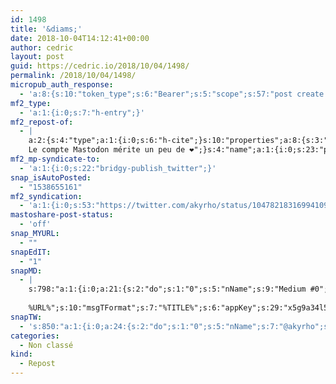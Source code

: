 ```yaml
---
id: 1498
title: '&diams;'
date: 2018-10-04T14:12:41+00:00
author: cedric
layout: post
guid: https://cedric.io/2018/10/04/1498/
permalink: /2018/10/04/1498/
micropub_auth_response:
  - 'a:8:{s:10:"token_type";s:6:"Bearer";s:5:"scope";s:57:"post create delete update read follow mute block channels";s:2:"me";s:17:"https://cedric.io";s:9:"issued_by";s:45:"https://cedric.io/wp-json/indieauth/1.0/token";s:9:"client_id";s:25:"https://alltogethernow.io";s:9:"issued_at";i:1538645629;s:4:"user";i:1;s:13:"last_accessed";i:1538655160;}'
mf2_type:
  - 'a:1:{i:0;s:7:"h-entry";}'
mf2_repost-of:
  - |
    a:2:{s:4:"type";a:1:{i:0;s:6:"h-cite";}s:10:"properties";a:8:{s:3:"url";a:1:{i:0;s:42:"https://mamot.fr/@ploum/100805593142519568";}s:9:"published";a:1:{i:0;s:25:"2018-09-28T21:48:02+00:00";}s:7:"updated";a:1:{i:0;s:25:"2018-09-28T21:48:02+00:00";}s:7:"summary";a:1:{i:0;s:217:"Si vous aimez les podcasts francophones et que ce qui concerne les cryptomonnaies, la blockchain et la décentralisation vous intéresse, alors abonnez-vous à @proofofcast
    Le compte Mastodon mérite un peu de ❤️";}s:4:"name";a:1:{i:0;s:23:"ploum (@ploum@mamot.fr)";}s:11:"publication";a:1:{i:0;s:49:"La Quadrature du Net - Mastodon - Media Fédéré";}s:8:"featured";a:1:{i:0;s:83:"https://mamot.fr/system/accounts/avatars/000/006/840/original/e0eef3e5704f33ca.jpeg";}s:6:"author";a:3:{s:4:"name";s:5:"ploum";s:3:"url";s:23:"https://mamot.fr/@ploum";s:5:"photo";s:83:"https://mamot.fr/system/accounts/avatars/000/006/840/original/e0eef3e5704f33ca.jpeg";}}}
mf2_mp-syndicate-to:
  - 'a:1:{i:0;s:22:"bridgy-publish_twitter";}'
snap_isAutoPosted:
  - "1538655161"
mf2_syndication:
  - 'a:1:{i:0;s:53:"https://twitter.com/akyrho/status/1047821831699410944";}'
mastoshare-post-status:
  - 'off'
snap_MYURL:
  - ""
snapEdIT:
  - "1"
snapMD:
  - |
    s:798:"a:1:{i:0;a:21:{s:2:"do";s:1:"0";s:5:"nName";s:9:"Medium #0";s:9:"msgFormat";s:19:"%FULLTEXT%
    
    %URL%";s:10:"msgTFormat";s:7:"%TITLE%";s:6:"appKey";s:29:"x5g9a34l5z294i5y2q284e4g54454";s:6:"appSec";s:85:"d3h0a44e4s2b4i5u2r234m5f5b4v2l5q2a444h574347464a454x2w20374447494c484b4w2c464f5u2d4z2";s:8:"inclTags";s:1:"1";s:7:"fltrsOn";i:0;s:5:"fltrs";a:0:{}s:7:"proxyOn";i:0;s:7:"useSURL";i:0;s:1:"v";i:350;s:4:"publ";s:1:"0";s:11:"accessToken";s:65:"2353413aa5437433e5648ccf74a16119308317c52d1a24d8ed99f26add037528a";s:12:"appAppUserID";s:65:"104b21fd8da79171a6e7bf800d03b4b761204f242935e05d2d86850a6b1635f77";s:14:"appAppUserName";s:26:"Cédric Bousmanne (akyrho)";s:13:"appAppUserURL";s:26:"https://medium.com/@akyrho";s:7:"pubList";a:0:{}s:9:"isAutoURL";s:1:"A";s:8:"urlToUse";s:0:"";s:4:"doMD";i:0;}}";
snapTW:
  - 's:850:"a:1:{i:0;a:24:{s:2:"do";s:1:"0";s:5:"nName";s:7:"@akyrho";s:9:"msgFormat";s:26:"%TITLE%. %EXCERPT% - %URL%";s:6:"appKey";s:55:"x5g9a8325v2y475r3c4m48584n53446p423r3r5u3e356j5j3k4r2p3";s:6:"appSec";s:105:"d3h0a94o46415u594v3q5l5n5l4r4x474x4j484o473u4i5w2m4k494z2k344n306n5r3l5v2s554p4n3p3k45495c3z4v4d3m3u5w525";s:7:"fltrsOn";i:0;s:5:"fltrs";a:0:{}s:7:"proxyOn";i:0;s:7:"useSURL";i:0;s:1:"v";i:350;s:5:"twURL";s:25:"http://twitter.com/akyrho";s:11:"accessToken";s:50:"6678782-Eyg60SCeh7762DEIsYtTPD5GVeOuSN8ATMdF2Lpppe";s:14:"accessTokenSec";s:45:"PgGDCbcYLJnR5esZjY9ID72A33mUNCYnQwaQTBsojSJNa";s:5:"tw140";i:0;s:10:"riComments";s:1:"1";s:11:"riCommentsM";s:1:"1";s:12:"riCommentsAA";s:1:"1";s:8:"attchImg";s:1:"1";s:9:"wpImgSize";s:4:"full";s:9:"isAutoImg";s:1:"A";s:8:"imgToUse";s:0:"";s:9:"isAutoURL";s:1:"A";s:8:"urlToUse";s:0:"";s:4:"doTW";i:0;}}";'
categories:
  - Non classé
kind:
  - Repost
---
```

